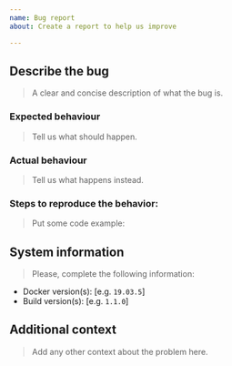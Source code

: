 ```yaml
---
name: Bug report
about: Create a report to help us improve

---
```


## Describe the bug

> A clear and concise description of what the bug is.

### Expected behaviour

> Tell us what should happen.

### Actual behaviour

> Tell us what happens instead.

### Steps to reproduce the behavior:

> Put some code example:
>

## System information

> Please, complete the following information:

 - Docker version(s): [e.g. `19.03.5`]
 - Build version(s): [e.g. `1.1.0`]

## Additional context

> Add any other context about the problem here.
